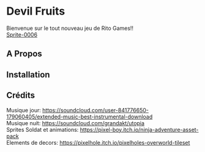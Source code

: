 # Devil Fruits
Bienvenue sur le tout nouveau jeu de Rito Games!! </br>[Sprite-0006](https://user-images.githubusercontent.com/65688348/152811024-cc77c901-21d0-4ec2-9927-76a9926901e4.png)

## A Propos

## Installation

## Crédits
Musique jour: https://soundcloud.com/user-841776650-179060405/extended-music-best-instrumental-download </br>
Musique nuit: https://soundcloud.com/grandakt/utopia </br>
Sprites Soldat et animations: https://pixel-boy.itch.io/ninja-adventure-asset-pack </br>
Elements de decors: https://pixelhole.itch.io/pixelholes-overworld-tileset </br>
